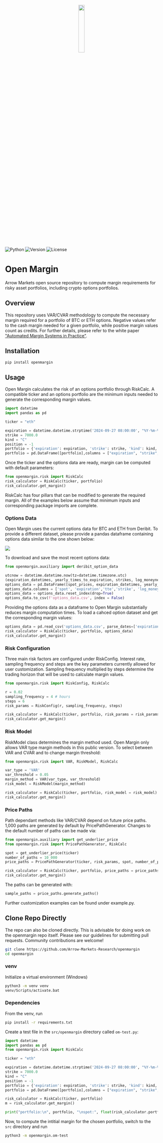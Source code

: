 <p align="center"><img width=20% src="https://github.com/Arrow-Markets-Research/openmargin/raw/main/arrow-markets.png"></p>

![Python](https://img.shields.io/badge/python-v3.8+-green.svg)
![Version](https://img.shields.io/badge/version-0.0.5-red.svg)
![License](https://img.shields.io/badge/license-GNU-blue.svg)

# Open Margin

Arrow Markets open source repository to compute margin requirements for risky asset portfolios, including crypto options portfolios.

## Overview

This repository uses VAR/CVAR methodology to compute the necessary margin required for a portfolio of BTC or ETH options. Negative values refer to the cash margin needed for a given portfolio, while positive margin values count as credits. For further details, please refer to the white paper ["Automated Margin Systems in Practice"](https://drive.google.com/file/d/1y_113sCg4kOkU8lRDnyRjCovNpDMLNcM/view?usp=drive_link).

## Installation

```bash
pip install openmargin
```

## Usage

Open Margin calculates the risk of an options portfolio through RiskCalc. 
A compatible ticker and an options portfolio are the minimum inputs needed to generate the corresponding margin values.

```python
import datetime
import pandas as pd

ticker = "eth"

expiration = datetime.datetime.strptime('2024-09-27 08:00:00', "%Y-%m-%d %H:%M:%S")
strike = 7000.0
kind = "C"
position = -1
portfolio = {'expiration': expiration, 'strike': strike, 'kind': kind, 'position': position}
portfolio = pd.DataFrame([portfolio],columns = ["expiration", "strike", "kind", "position"])
```

Once the ticker and the options data are ready, margin can be computed with default parameters:

```python
from openmargin.risk import RiskCalc
risk_calculator = RiskCalc(ticker, portfolio)
risk_calculator.get_margin()
```

RiskCalc has four pillars that can be modified to generate the required margin. 
All of the examples below assume that minimum inputs and corresponding package imports are complete.

### Options Data
Open Margin uses the current options data for BTC and ETH from Deribit. To provide a different dataset, please provide a pandas dataframe containing options data similar to the one shown below: 

<p align="left"><img src="https://github.com/Arrow-Markets-Research/openmargin/raw/main/options_data.png"></p>

To download and save the most recent options data:

```python
from openmargin.auxiliary import deribit_option_data

utcnow = datetime.datetime.now(tz=datetime.timezone.utc)
(expiration_datetimes, yearly_times_to_expiration, strikes, log_moneynesses, contract_types, spot_prices, yearly_mark_implied_volatilities, mark_prices, prices) = deribit_option_data(ticker, utcnow)
options_data = pd.DataFrame([spot_prices, expiration_datetimes, yearly_times_to_expiration, strikes, log_moneynesses, contract_types, yearly_mark_implied_volatilities, mark_prices, prices]).T
options_data.columns = ['spot', 'expiration','tte','strike', 'log_money', 'kind','mark_iv','mark_price', 'price']
options_data = options_data.reset_index(drop=True)
options_data.to_csv(f'options_data.csv', index = False)
```

Providing the options data as a dataframe to Open Margin substantially reduces margin computation times. 
To load a cahced option dataset and get the corresponding margin values: 

```python
options_data = pd.read_csv('options_data.csv', parse_dates=['expiration'])
risk_calculator = RiskCalc(ticker, portfolio, options_data)
risk_calculator.get_margin()
```

### Risk Configuration
Three main risk factors are configured under RiskConfig. Interest rate, sampling frequency and steps are the key parameters currently allowed for user customization. Sampling frequency multiplied by steps determine the trading horizon that will be used to calculate margin values.

```python
from openmargin.risk import RiskConfig, RiskCalc

r = 0.02
sampling_frequency = 4 # hours
steps = 6
risk_params = RiskConfig(r, sampling_frequency, steps)

risk_calculator = RiskCalc(ticker, portfolio, risk_params = risk_params)
risk_calculator.get_margin()
```

### Risk Model
RiskModel class determines the margin method used. Open Margin only allows VAR type margin methods in this public version. To select between VAR and CVAR and to change margin threshold:

```python
from openmargin.risk import VAR, RiskModel, RiskCalc

var_type = 'VAR'
var_threshold = 0.05
margin_method = VAR(var_type, var_threshold)
risk_model = RiskModel(margin_method)

risk_calculator = RiskCalc(ticker, portfolio, risk_model = risk_model)
risk_calculator.get_margin()
```

### Price Paths
Path dependant methods like VAR/CVAR depend on future price paths. 1,000 paths are generated by default by PricePathGenerator. Changes to the default number of paths can be made via:

```python
from openmargin.auxiliary import get_underlier_price
from openmargin.risk import PricePathGenerator, RiskCalc

spot = get_underlier_price(ticker)
number_of_paths = 10_000
price_paths = PricePathGenerator(ticker, risk_params, spot, number_of_paths)

risk_calculator = RiskCalc(ticker, portfolio, price_paths = price_paths)
risk_calculator.get_margin()
```

The paths can be generated with:

```python
sample_paths = price_paths.generate_paths()
```

Further customization examples can be found under example.py.

## Clone Repo Directly
The repo can also be cloned directly.  This is advisable for doing work on the openmargin repo itself.  Please see our guidelines for submitting pull requests.  Community contributions are welcome!

```bash
git clone https://github.com/Arrow-Markets-Research/openmargin
cd openmargin
```
### venv

Initialize a virtual environment (Windows)
```bash
python3 -m venv venv
venv/Scripts/activate.bat
```
### Dependencies

From the venv, run
```bash
pip install -r requirements.txt
```
Create a test file in the `src/openmargin` directory called `om-test.py`:

```python
import datetime
import pandas as pd
from openmargin.risk import RiskCalc

ticker = "eth"

expiration = datetime.datetime.strptime('2024-09-27 08:00:00', "%Y-%m-%d %H:%M:%S")
strike = 7000.0
kind = "C"
position = -1
portfolio = {'expiration': expiration, 'strike': strike, 'kind': kind, 'position': position}
portfolio = pd.DataFrame([portfolio],columns = ["expiration", "strike", "kind", "position"])

risk_calculator = RiskCalc(ticker, portfolio)
m = risk_calculator.get_margin()

print("portfolio:\n", portfolio, "\nspot:", float(risk_calculator.portfolio.spot), "\ninitial margin:", m[0])

```
Now, to compute the intitial margin for the chosen portfolio, switch to the `src` directory and run

```bash
python3 -m openmargin.om-test
```

